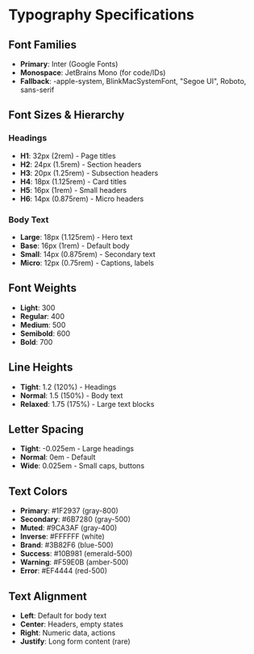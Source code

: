 # Typography Specifications

## Font Families
- **Primary**: Inter (Google Fonts)
- **Monospace**: JetBrains Mono (for code/IDs)
- **Fallback**: -apple-system, BlinkMacSystemFont, "Segoe UI", Roboto, sans-serif

## Font Sizes & Hierarchy

### Headings
- **H1**: 32px (2rem) - Page titles
- **H2**: 24px (1.5rem) - Section headers
- **H3**: 20px (1.25rem) - Subsection headers
- **H4**: 18px (1.125rem) - Card titles
- **H5**: 16px (1rem) - Small headers
- **H6**: 14px (0.875rem) - Micro headers

### Body Text
- **Large**: 18px (1.125rem) - Hero text
- **Base**: 16px (1rem) - Default body
- **Small**: 14px (0.875rem) - Secondary text
- **Micro**: 12px (0.75rem) - Captions, labels

## Font Weights
- **Light**: 300
- **Regular**: 400
- **Medium**: 500
- **Semibold**: 600
- **Bold**: 700

## Line Heights
- **Tight**: 1.2 (120%) - Headings
- **Normal**: 1.5 (150%) - Body text
- **Relaxed**: 1.75 (175%) - Large text blocks

## Letter Spacing
- **Tight**: -0.025em - Large headings
- **Normal**: 0em - Default
- **Wide**: 0.025em - Small caps, buttons

## Text Colors
- **Primary**: #1F2937 (gray-800)
- **Secondary**: #6B7280 (gray-500)
- **Muted**: #9CA3AF (gray-400)
- **Inverse**: #FFFFFF (white)
- **Brand**: #3B82F6 (blue-500)
- **Success**: #10B981 (emerald-500)
- **Warning**: #F59E0B (amber-500)
- **Error**: #EF4444 (red-500)

## Text Alignment
- **Left**: Default for body text
- **Center**: Headers, empty states
- **Right**: Numeric data, actions
- **Justify**: Long form content (rare)